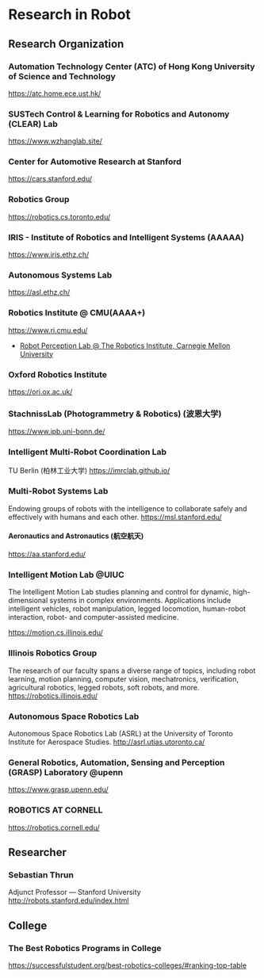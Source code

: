 # Research in Robot

## Research Organization

### Automation Technology Center (ATC) of Hong Kong University of Science and Technology
https://atc.home.ece.ust.hk/

### SUSTech Control & Learning for Robotics and Autonomy (CLEAR) Lab 
https://www.wzhanglab.site/

### Center for Automotive Research at Stanford
https://cars.stanford.edu/

### Robotics Group
https://robotics.cs.toronto.edu/

### IRIS - Institute of Robotics and Intelligent Systems (AAAAA)
https://www.iris.ethz.ch/

### Autonomous Systems Lab
https://asl.ethz.ch/

### Robotics Institute @ CMU(AAAA+)
https://www.ri.cmu.edu/

* [Robot Perception Lab @ The Robotics Institute, Carnegie Mellon University](https://rpl.ri.cmu.edu/)

### Oxford Robotics Institute
https://ori.ox.ac.uk/

### StachnissLab (Photogrammetry & Robotics) (波恩大学)
https://www.ipb.uni-bonn.de/

### Intelligent Multi-Robot Coordination Lab
TU Berlin (柏林工业大学)
https://imrclab.github.io/

### Multi-Robot Systems Lab
Endowing groups of robots with the intelligence to collaborate safely and effectively with humans and each other.
https://msl.stanford.edu/

#### Aeronautics and Astronautics (航空航天)
https://aa.stanford.edu/

### Intelligent Motion Lab @UIUC
The Intelligent Motion Lab studies planning and control for dynamic, high-dimensional systems in complex environments. Applications include intelligent vehicles, robot manipulation, legged locomotion, human-robot interaction, robot- and computer-assisted medicine.

https://motion.cs.illinois.edu/

### Illinois Robotics Group
The research of our faculty spans a diverse range of topics, including robot learning, motion planning, computer vision, mechatronics, verification, agricultural robotics, legged robots, soft robots, and more.
https://robotics.illinois.edu/

### Autonomous Space Robotics Lab
Autonomous Space Robotics Lab (ASRL) at the University of Toronto Institute for Aerospace Studies.
http://asrl.utias.utoronto.ca/

### General Robotics, Automation, Sensing and Perception (GRASP) Laboratory @upenn
https://www.grasp.upenn.edu/

### ROBOTICS AT CORNELL
https://robotics.cornell.edu/

## Researcher

### Sebastian Thrun
Adjunct Professor — Stanford University
http://robots.stanford.edu/index.html

## College
### The Best Robotics Programs in College
https://successfulstudent.org/best-robotics-colleges/#ranking-top-table
